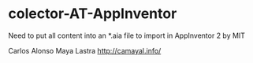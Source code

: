 # colector-AT-AppInventor
Need to put all content into an *.aia file to import in AppInventor 2 by MIT

Carlos Alonso Maya Lastra
http://camayal.info/
